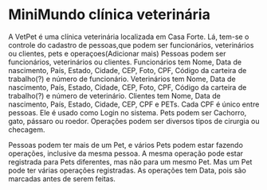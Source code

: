 # MiniMundo clínica veterinária

A VetPet é uma clínica veterinária localizada em Casa Forte. Lá, tem-se o controle do cadastro de pessoas,que podem ser funcionários, veterinários ou clientes, pets e operaçoes(Adicionar mais)
Pessoas podem ser funcionários, veterinários ou clientes.
Funcionários tem Nome, Data de nascimento, País, Estado, Cidade, CEP, Foto, CPF, Código da carteira de trabalho(?) e número de funcionário.
Veterinários tem Nome, Data de nascimento, País, Estado, Cidade, CEP, Foto, CPF, Código da carteira de trabalho(?) e número de veterinário.
Clientes tem Nome, Data de nascimento, País, Estado, Cidade, CEP, CPF e PETs.
Cada CPF é único entre pessoas. Ele é usado como Login no sistema.
Pets podem ser Cachorro, gato, pássaro ou roedor.
Operações podem ser diversos tipos de cirurgia ou checagem.

Pessoas podem ter mais de um Pet, e vários Pets podem estar fazendo operações, inclusive da mesma pessoa.
A mesma operação pode estar registrada para Pets diferentes, mas não para um mesmo Pet. Mas um Pet pode ter várias operações registradas.
As operações tem Data, pois são marcadas antes de serem feitas.

